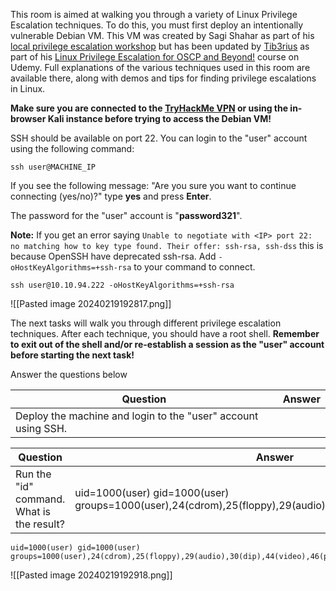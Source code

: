 This room is aimed at walking you through a variety of Linux Privilege Escalation techniques. To do this, you must first deploy an intentionally vulnerable Debian VM. This VM was created by Sagi Shahar as part of his [local privilege escalation workshop](https://github.com/sagishahar/lpeworkshop) but has been updated by [Tib3rius](https://twitter.com/TibSec) as part of his [Linux Privilege Escalation for OSCP and Beyond!](https://www.udemy.com/course/linux-privilege-escalation/?referralCode=0B0B7AA1E52B4B7F4C06) course on Udemy. Full explanations of the various techniques used in this room are available there, along with demos and tips for finding privilege escalations in Linux.

**Make sure you are connected to the [TryHackMe VPN](https://tryhackme.com/access) or using the in-browser Kali instance before trying to access the Debian VM!**

SSH should be available on port 22. You can login to the "user" account using the following command:

`ssh user@MACHINE_IP`

If you see the following message: "Are you sure you want to continue connecting (yes/no)?" type **yes** and press **Enter**.

The password for the "user" account is "**password321**".

**Note:** If you get an error saying `Unable to negotiate with <IP> port 22: no matching how to key type found. Their offer: ssh-rsa, ssh-dss` this is because OpenSSH have deprecated ssh-rsa. Add `-oHostKeyAlgorithms=+ssh-rsa` to your command to connect.

```
ssh user@10.10.94.222 -oHostKeyAlgorithms=+ssh-rsa
```

![[Pasted image 20240219192817.png]]

The next tasks will walk you through different privilege escalation techniques. After each technique, you should have a root shell. **Remember to exit out of the shell and/or re-establish a session as the "user" account before starting the next task!**

Answer the questions below

| Question | Answer    |
| -------- | --- |
| Deploy the machine and login to the "user" account using SSH.         |     |

| Question                                  | Answer    |
| ----------------------------------------- | --- |
| Run the "id" command. What is the result? | uid=1000(user) gid=1000(user) groups=1000(user),24(cdrom),25(floppy),29(audio),30(dip),44(video),46(plugdev)    |

```
uid=1000(user) gid=1000(user) groups=1000(user),24(cdrom),25(floppy),29(audio),30(dip),44(video),46(plugdev)
```


![[Pasted image 20240219192918.png]]
